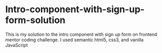 # Intro-component-with-sign-up-form-solution
This is my solution to the intro component with sign up form on frontend mentor coding challenge. I used semantic html5, css3, and vanilla JavaScript
